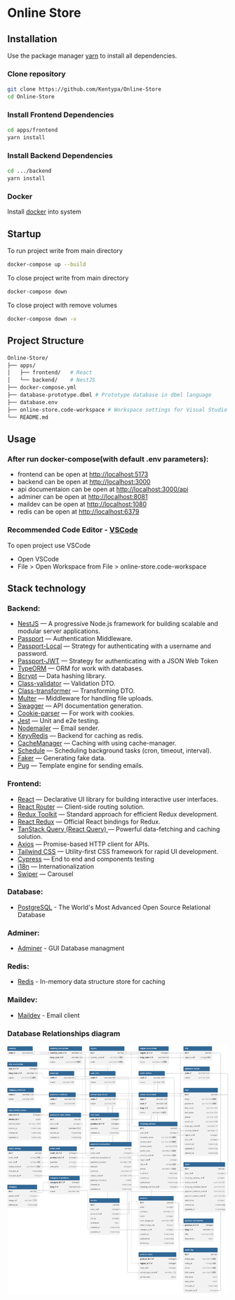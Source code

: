 # Online Store

## Installation

Use the package manager [yarn](https://classic.yarnpkg.com/lang/en/docs/install/) to install all dependencies.

### Clone repository

```bash
git clone https://github.com/Kentypa/Online-Store
cd Online-Store
```

### Install Frontend Dependencies

```bash
cd apps/frontend
yarn install
```

### Install Backend Dependencies

```bash
cd .../backend
yarn install
```

### Docker

Install [docker](https://www.docker.com/products/docker-desktop/) into system

## Startup

To run project write from main directory

```bash
docker-compose up --build
```

To close project write from main directory

```bash
docker-compose down
```

To close project with remove volumes

```bash
docker-compose down -v
```

## Project Structure

```bash
Online-Store/
├── apps/
│   ├── frontend/   # React
│   └── backend/    # NestJS
├── docker-compose.yml
├── database-prototype.dbml # Prototype database in dbml language
├── database.env
├── online-store.code-workspace # Workspace settings for Visual Studio Code
└── README.md
```

## Usage

### After run docker-compose(with default .env parameters):

- frontend can be open at [http://localhost:5173](http://localhost:5173)
- backend can be open at [http://localhost:3000](http://localhost:3000)
- api documentaion can be open at [http://localhost:3000/api](http://localhost:3000/api)
- adminer can be open at [http://localhost:8081](http://localhost:8081)
- maildev can be open at [http://localhost:1080](http://localhost:1080)
- redis can be open at [http://localhost:6379](http://localhost:6379)

### Recommended Code Editor - [VSCode](https://code.visualstudio.com/)

To open project use VSCode

- Open VSCode
- File > Open Workspace from File > online-store.code-workspace

## Stack technology

### Backend:

- [NestJS](https://nestjs.com/) — A progressive Node.js framework for building scalable and modular server applications.
- [Passport](https://www.passportjs.org/) — Authentication Middleware.
- [Passport-Local](https://www.passportjs.org/packages/passport-local/) — Strategy for authenticating with a username and password.
- [Passport-JWT](https://www.passportjs.org/packages/passport-jwt/) — Strategy for authenticating with a JSON Web Token
- [TypeORM](https://typeorm.io/) — ORM for work with databases.
- [Bcrypt](https://www.npmjs.com/package/bcrypt) — Data hashing library.
- [Class-validator](https://github.com/typestack/class-validator) — Validation DTO.
- [Class-transformer](https://github.com/typestack/class-transformer) — Transforming DTO.
- [Multer](https://www.npmjs.com/package/multer) — Middleware for handling file uploads.
- [Swagger](https://swagger.io/) — API documentation generation.
- [Cookie-parser](https://www.npmjs.com/package/cookie-parser) — For work with cookies.
- [Jest](https://jestjs.io/) — Unit and e2e testing.
- [Nodemailer](https://nodemailer.com/) — Email sender.
- [KeyvRedis](https://www.npmjs.com/package/@keyv/redis) — Backend for caching as redis.
- [CacheManager](https://www.npmjs.com/package/cache-manager) — Caching with using cache-manager.
- [Schedule](https://www.npmjs.com/package/@nestjs/schedule) — Scheduling background tasks (cron, timeout, interval).
- [Faker](https://fakerjs.dev/) — Generating fake data.
- [Pug](https://pugjs.org/) — Template engine for sending emails.

### Frontend:

- [React](https://react.dev/) — Declarative UI library for building interactive user interfaces.
- [React Router](https://reactrouter.com/) — Client-side routing solution.
- [Redux Toolkit](https://redux-toolkit.js.org/) — Standard approach for efficient Redux development.
- [React Redux](https://react-redux.js.org/) — Official React bindings for Redux.
- [TanStack Query (React Query) ](https://tanstack.com/query/latest) — Powerful data-fetching and caching solution.
- [Axios](https://axios-http.com) — Promise-based HTTP client for APIs.
- [Tailwind CSS](https://tailwindcss.com/) — Utility-first CSS framework for rapid UI development.
- [Cypress](https://www.cypress.io/) — End to end and components testing
- [i18n](https://tailwindcss.com/) — Internationalization
- [Swiper](https://swiperjs.com/) — Carousel

### Database:

- [PostgreSQL](https://www.postgresql.org/) - The World's Most Advanced Open Source Relational Database

### Adminer:

- [Adminer](https://www.adminer.org/en/) - GUI Database managment

### Redis:

- [Redis](https://redis.io/) - In-memory data structure store for caching

### Maildev:

- [Maildev](https://github.com/maildev/maildev) - Email client

### Database Relationships diagram

![Diagram](./docs/db-relationships.svg)
